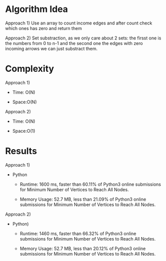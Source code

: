 # Algorithm Idea

Approach 1) Use an array to count income edges and after count check which ones has zero and return them

Approach 2) Set substraction, as we only care about 2 sets: the firsst one is the numbers from 0 to n-1 and the second one the edges with zero incoming arrows we can just substract them.

# Complexity

Approach 1)

- Time: O(N)

- Space:O(N)

Approach 2)

- Time: O(N)

- Space:O(1)

# Results

Approach 1) 

- Python

    - Runtime: 1600 ms, faster than 60.11% of Python3 online submissions for Minimum Number of Vertices to Reach All Nodes.

    - Memory Usage: 52.7 MB, less than 21.09% of Python3 online submissions for Minimum Number of Vertices to Reach All Nodes.

Approach 2)

- Python)

    - Runtime: 1460 ms, faster than 66.32% of Python3 online submissions for Minimum Number of Vertices to Reach All Nodes.

    - Memory Usage: 52.7 MB, less than 20.12% of Python3 online submissions for Minimum Number of Vertices to Reach All Nodes.
